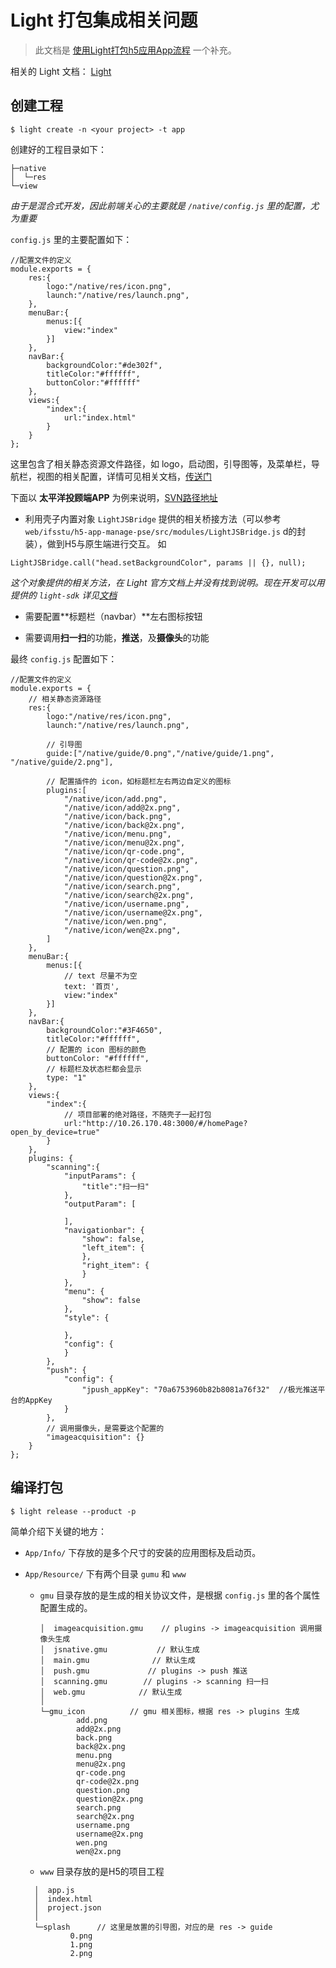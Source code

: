 # Light 打包集成相关问题

> 此文档是 [使用Light打包h5应用App流程](https://github.com/cloud-templates/blog/blob/master/light%E6%89%93%E5%8C%85h5%E5%BA%94%E7%94%A8%E6%B5%81%E7%A8%8B.md?1543386430740) 一个补充。

相关的 Light 文档：
[Light](https://document.lightyy.com/app_dev_jsn/index.html)

## 创建工程

```
$ light create -n <your project> -t app
```

创建好的工程目录如下：

```
├─native
│  └─res
└─view
```
*由于是混合式开发，因此前端关心的主要就是 `/native/config.js` 里的配置，尤为重要*

`config.js` 里的主要配置如下：

```
//配置文件的定义
module.exports = {
    res:{
        logo:"/native/res/icon.png",
        launch:"/native/res/launch.png",
    },
    menuBar:{
        menus:[{
            view:"index"
        }]
    },
    navBar:{
        backgroundColor:"#de302f",
        titleColor:"#ffffff",
        buttonColor:"#ffffff"
    },
    views:{
        "index":{
            url:"index.html"
        }
    }
};
```

这里包含了相关静态资源文件路径，如 logo，启动图，引导图等，及菜单栏，导航栏，视图的相关配置，详情可见相关文档，[传送门](https://document.lightyy.com/app_dev_jsn/content/she_zhi_introduction.html)

下面以 **太平洋投顾端APP** 为例来说明，[SVN路径地址](https://192.168.57.168/BrokerNet/VIPSTU/trunk/Sources/web/ifsstu/light-app-manage-pse)

- 利用壳子内置对象 `LightJSBridge` 提供的相关桥接方法（可以参考 `web/ifsstu/h5-app-manage-pse/src/modules/LightJSBridge.js` d的封装），做到H5与原生端进行交互。 如
```
LightJSBridge.call("head.setBackgroundColor", params || {}, null);
```

*这个对象提供的相关方法，在 Light 官方文档上并没有找到说明。现在开发可以用提供的 `light-sdk` 详见[文档](https://document.lightyy.com/app_jssdk_ref/index.html)*

- 需要配置**标题栏（navbar）**左右图标按钮

- 需要调用**扫一扫**的功能，**推送**，及**摄像头**的功能

最终 `config.js` 配置如下：

```
//配置文件的定义
module.exports = {
    // 相关静态资源路径
    res:{
        logo:"/native/res/icon.png",
        launch:"/native/res/launch.png",
        
        // 引导图
        guide:["/native/guide/0.png","/native/guide/1.png", "/native/guide/2.png"],
        
        // 配置插件的 icon，如标题栏左右两边自定义的图标
        plugins:[
            "/native/icon/add.png",
            "/native/icon/add@2x.png",
            "/native/icon/back.png",
            "/native/icon/back@2x.png",
            "/native/icon/menu.png",
            "/native/icon/menu@2x.png",
            "/native/icon/qr-code.png",
            "/native/icon/qr-code@2x.png",
            "/native/icon/question.png",
            "/native/icon/question@2x.png",
            "/native/icon/search.png",
            "/native/icon/search@2x.png",
            "/native/icon/username.png",
            "/native/icon/username@2x.png",
            "/native/icon/wen.png",
            "/native/icon/wen@2x.png",
        ]
    },
    menuBar:{
        menus:[{
            // text 尽量不为空
            text: '首页',
            view:"index"
        }]
    },
    navBar:{
        backgroundColor:"#3F4650",
        titleColor:"#ffffff",
        // 配置的 icon 图标的颜色
        buttonColor: "#ffffff",
        // 标题栏及状态栏都会显示
        type: "1"
    },
    views:{
        "index":{
            // 项目部署的绝对路径，不随壳子一起打包
            url:"http://10.26.170.48:3000/#/homePage?open_by_device=true"
        }
    },
    plugins: {
        "scanning":{
            "inputParams": {
                "title":"扫一扫"
            },
            "outputParam": [

            ],
            "navigationbar": {
                "show": false,
                "left_item": {
                },
                "right_item": {
                }
            },
            "menu": {
                "show": false
            },
            "style": {

            },
            "config": {
            }
        },
        "push": {
            "config": {
                "jpush_appKey": "70a6753960b82b8081a76f32"  //极光推送平台的AppKey
            }
        },
        // 调用摄像头，是需要这个配置的
        "imageacquisition": {}
    }
};
```


## 编译打包

```
$ light release --product -p
```
简单介绍下关键的地方：

+ `App/Info/` 下存放的是多个尺寸的安装的应用图标及启动页。
+ `App/Resource/` 下有两个目录 `gumu` 和 `www`

  - `gmu` 目录存放的是生成的相关协议文件，是根据 `config.js` 里的各个属性配置生成的。
    
    ```
    │  imageacquisition.gmu    // plugins -> imageacquisition 调用摄像头生成
    │  jsnative.gmu           // 默认生成
    │  main.gmu              // 默认生成
    │  push.gmu             // plugins -> push 推送
    │  scanning.gmu        // plugins -> scanning 扫一扫
    │  web.gmu            // 默认生成  
    │                        
    └─gmu_icon          // gmu 相关图标，根据 res -> plugins 生成     
            add.png          
            add@2x.png       
            back.png         
            back@2x.png      
            menu.png         
            menu@2x.png      
            qr-code.png      
            qr-code@2x.png   
            question.png     
            question@2x.png  
            search.png       
            search@2x.png    
            username.png     
            username@2x.png  
            wen.png          
            wen@2x.png       
    ```
  
  - `www` 目录存放的是H5的项目工程
  
  ```
    │  app.js
    │  index.html
    │  project.json
    │
    └─splash      // 这里是放置的引导图，对应的是 res -> guide
            0.png
            1.png
            2.png
  ```
  